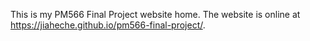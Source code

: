 This is my PM566 Final Project website home. The website is online at https://jiaheche.github.io/pm566-final-project/.